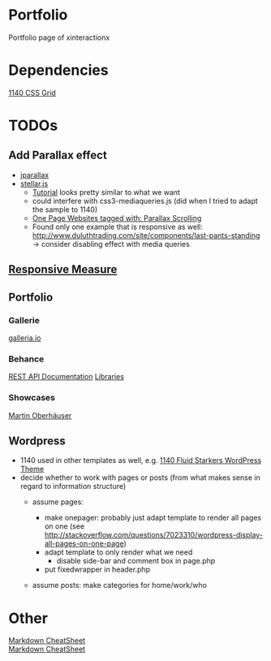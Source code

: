 # Portfolio
Portfolio page of xinteractionx

# Dependencies
[1140 CSS Grid](http://cssgrid.net/)

# TODOs

## Add Parallax effect
* [jparallax](http://stephband.info/jparallax/)
* [stellar.js](http://markdalgleish.com/projects/stellar.js/)
  * [Tutorial](http://webdesign.tutsplus.com/tutorials/complete-websites/create-a-parallax-scrolling-website-using-stellar-js) looks pretty similar to what we want
  * could interfere with css3-mediaqueries.js (did when I tried to adapt the sample to 1140)
  * [One Page Websites tagged with: Parallax Scrolling](http://onepagelove.com/tag/parallax-scrolling)
  * Found only one example that is responsive as well: http://www.duluthtrading.com/site/components/last-pants-standing -> consider disabling effect with media queries

## [Responsive Measure](http://jbrewer.github.com/Responsive-Measure/)

## Portfolio
### Gallerie
[galleria.io](http://galleria.io/)

### Behance
[REST API Documentation](http://www.behance.net/dev/api/endpoints/2#users-get-1)
[Libraries](http://www.behance.net/dev/api/libraries)

### Showcases
[Martin Oberhäuser](http://www.oberhaeuser.info)

## Wordpress
* 1140 used in other templates as well, e.g. [1140 Fluid Starkers WordPress Theme](http://www.thedotmack.com/2011/07/19/1140-fluid-starkers-wordpress-theme)
* decide whether to work with pages or posts (from what makes sense in regard to information structure)
  * assume pages:
	- make onepager: probably just adapt template to render all pages on one (see http://stackoverflow.com/questions/7023310/wordpress-display-all-pages-on-one-page)
	- adapt template to only render what we need
  		- disable side-bar and comment box in page.php
	- put fixedwrapper in header.php

  * assume posts: make categories for home/work/who

# Other
[Markdown CheatSheet](http://warpedvisions.org/projects/markdown-cheat-sheet/)  
[Markdown CheatSheet](https://en.wikipedia.org/wiki/Markdown)
